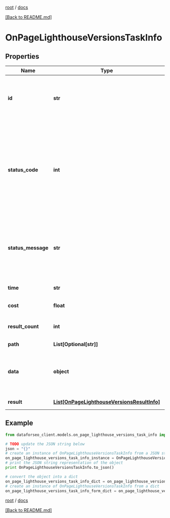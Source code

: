 [root](./../ "root") / [docs](./ "docs")

[[Back to README.md]](./../README.md "[Back to README.md]")

# OnPageLighthouseVersionsTaskInfo

## Properties

Name | Type | Description | Notes
------------ | ------------- | ------------- | -------------
**id** | **str** | task identifier unique task identifier in our system in the UUID format | [optional]
**status_code** | **int** | status code of the task generated by DataForSEO, can be within the following range: 10000-60000 you can find the full list of the response codes here | [optional]
**status_message** | **str** | informational message of the task you can find the full list of general informational messages here | [optional]
**time** | **str** | execution time, seconds | [optional]
**cost** | **float** | total tasks cost, USD | [optional]
**result_count** | **int** | number of elements in the result array | [optional]
**path** | **List[Optional[str]]** | URL path | [optional]
**data** | **object** | contains the same parameters that you specified in the POST request | [optional]
**result** | [**List[OnPageLighthouseVersionsResultInfo]**](OnPageLighthouseVersionsResultInfo.md) | array of results | [optional]

## Example

```python
from dataforseo_client.models.on_page_lighthouse_versions_task_info import OnPageLighthouseVersionsTaskInfo

# TODO update the JSON string below
json = "{}"
# create an instance of OnPageLighthouseVersionsTaskInfo from a JSON string
on_page_lighthouse_versions_task_info_instance = OnPageLighthouseVersionsTaskInfo.from_json(json)
# print the JSON string representation of the object
print OnPageLighthouseVersionsTaskInfo.to_json()

# convert the object into a dict
on_page_lighthouse_versions_task_info_dict = on_page_lighthouse_versions_task_info_instance.to_dict()
# create an instance of OnPageLighthouseVersionsTaskInfo from a dict
on_page_lighthouse_versions_task_info_form_dict = on_page_lighthouse_versions_task_info.from_dict(on_page_lighthouse_versions_task_info_dict)
```

  

[root](./../ "root") / [docs](./ "docs")

[[Back to README.md]](./../README.md "[Back to README.md]")
